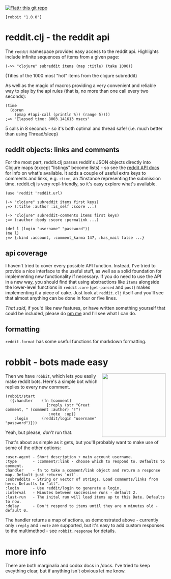 [![Flattr this git repo](http://api.flattr.com/button/flattr-badge-large.png)](https://flattr.com/submit/auto?user_id=one_more_minute&url=https://github.com/one-more-minute/robbit&title=robbit&language=&tags=github&category=software)

    [robbit "1.0.0"]

# reddit.clj - the reddit api

The `reddit` namespace provides easy access to the reddit api. Highlights include infinite sequences of items from a given page:

    (->> "clojure" subreddit items (map :title) (take 1000))

(Titles of the 1000 most "hot" items from the clojure subreddit)

As well as the magic of macros providing a very convenient and reliable way to play by the api rules (that is, no more than one call every two seconds):

    (time
      (dorun
        (pmap #(api-call (println %)) (range 5))))
    ;=> "Elapsed time: 8003.141613 msecs"

5 calls in 8 seconds - so it's both optimal and thread safe! (i.e. much better than using Thread/sleep)

## reddit objects: links and comments

For the most part, reddit.clj parses reddit's JSON objects directly into Clojure maps (except "listings" become lists) - so see the [reddit API docs](https://github.com/reddit/reddit/wiki/API) for info on what's available. It adds a couple of useful extra keys to comments and links, e.g. `:time`, an #instance representing the submission time. reddit.clj is very repl-friendly, so it's easy explore what's available.

    (use 'reddit 'reddit.url)

    (-> "clojure" subreddit items first keys)
    ;=> (:title :author :is_self :score ...)

    (-> "clojure" subreddit-comments items first keys)
    ;=> (:author :body :score :permalink ...)

    (def l (login "username" "password"))
    (me l)
    ;=> {:kind :account, :comment_karma 147, :has_mail false ...}

## api coverage

I haven't tried to cover every possible API function. Instead, I've tried to provide a nice interface to the useful stuff, as well as a solid foundation for implementing new functionality if necessary. If you do need to use the API in a new way, you should find that using abstractions like `items` alongside the lower-level functions in `reddit.core` (`get-parsed` and `post`) makes implementing it a piece of cake. Just look at `reddit.clj` itself and you'll see that almost anything can be done in four or five lines.

*That said*, if you'd like new features, or have written something yourself that could be included, please do [pm me](http://www.reddit.com/message/compose/?to=one_more_minute) and I'll see what I can do.

## formatting

`reddit.format` has some useful functions for markdown formatting.

# robbit - bots made easy

<img src="http://i.imgur.com/l5K9A.jpg" width="200" align="right" margin="10px" />

Then we have `robbit`, which lets you easily make reddit bots. Here's a simple bot which replies to every new comment.

    (robbit/start
      ({:handler    (fn [comment]
                      {:reply (str "Great comment, " (comment :author) "!")
                       :vote  :up})
        :login      (reddit/login "username" "password")}))

Yeah, but please, *don't* run that.

That's about as simple as it gets, but you'll probably want to make use of some of the other options:

    :user-agent - Short description + main account username.
    :type       - :comment/:link - choose which to respond to. Defaults to comment.
    :handler    - fn to take a comment/link object and return a response map. Default just returns `nil`.
    :subreddits - String or vector of strings. Load comments/links from here. Defaults to "all".
    :login      - Use reddit/login to generate a login.
    :interval   - Minutes between successive runs - default 2.
    :last-run   - The inital run will load items up to this Date. Defaults to now.
    :delay      - Don't respond to items until they are n minutes old - default 0.

The handler returns a map of actions, as demonstrated above - currently only `:reply` and `:vote` are supported, but it's easy to add custom responses to the multimethod - see `robbit.response` for details.

# more info

There are both marginalia and codox docs in /docs. I've tried to keep eveything clear, but if anything isn't obvious let me know.
